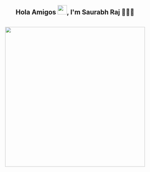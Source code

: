 <h2 align='center'> Hola Amigos <img width="30px" src="https://github.com/arshsahzad/arshsahzad/blob/master/src/gifs/hi.gif">, I'm Saurabh Raj 🧑🏻‍💻 </h2>

<p align="center">
  <br><img src="https://github.com/arshsahzad/arshsahzad/blob/master/src/gifs/developer.gif" width="450px"><br>
  
<br>
</p>


